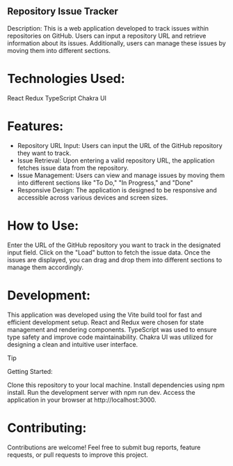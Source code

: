 ## Repository Issue Tracker

Description:
This is a web application developed to track issues within repositories on GitHub. Users can input a repository URL and retrieve information about its issues. Additionally, users can manage these issues by moving them into different sections.

# Technologies Used:

React
Redux
TypeScript
Chakra UI

# Features:

- Repository URL Input: Users can input the URL of the GitHub repository they want to track.
- Issue Retrieval: Upon entering a valid repository URL, the application fetches issue data from the repository.
- Issue Management: Users can view and manage issues by moving them into different sections like "To Do," "In Progress," and "Done"
- Responsive Design: The application is designed to be responsive and accessible across various devices and screen sizes.

# How to Use:

Enter the URL of the GitHub repository you want to track in the designated input field.
Click on the "Load" button to fetch the issue data.
Once the issues are displayed, you can drag and drop them into different sections to manage them accordingly.

# Development:

This application was developed using the Vite build tool for fast and efficient development setup. React and Redux were chosen for state management and rendering components. TypeScript was used to ensure type safety and improve code maintainability. Chakra UI was utilized for designing a clean and intuitive user interface.

> [!TIP]
> Getting Started:

Clone this repository to your local machine.
Install dependencies using npm install.
Run the development server with npm run dev.
Access the application in your browser at http://localhost:3000.

# Contributing:

Contributions are welcome! Feel free to submit bug reports, feature requests, or pull requests to improve this project.
